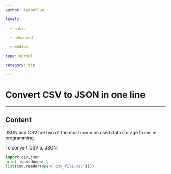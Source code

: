 ```yaml
---
author: Aaron7Sun

levels:

  - basic

  - advanced

  - medium

type: normal

category: tip

---
```


# Convert CSV to JSON in one line

---

## Content

JSON and CSV are two of the most common used data storage forms in programming.

To convert CSV to JSON:

```python
import csv,json
print json.dumps( \
list(csv.reader(open('csv_file.csv'))))
```
